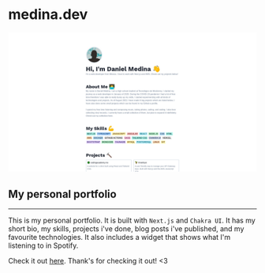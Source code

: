 # medina.dev

![Screenshot of medina.dev](https://raw.githubusercontent.com/dnrm/dnrm/master/img/medina.dev.jpeg)

## My personal portfolio
---
This is my personal portfolio. It is built with `Next.js` and `Chakra UI`. It has my short bio, my skills, projects i've done, blog posts i've published, and my favourite technologies. It also includes a widget that shows what I'm listening to in Spotify. 

Check it out [here](https://medina.dev). Thank's for checking it out! <3
